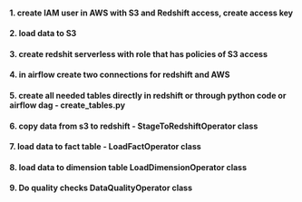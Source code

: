 #### 1. create IAM user in AWS with S3 and Redshift access, create access key ####
#### 2. load data to S3 ####
#### 3. create redshit serverless with role that has policies of S3 access ####
#### 4. in airflow create two connections for redshift and AWS ####
#### 5. create all needed tables directly in redshift or through python code or airflow dag - create_tables.py ####
#### 6. copy data from s3 to redshift - StageToRedshiftOperator class ####
#### 7. load data to fact table - LoadFactOperator class ####
#### 8. load data to dimension table LoadDimensionOperator class ####
#### 9. Do quality checks DataQualityOperator class ####